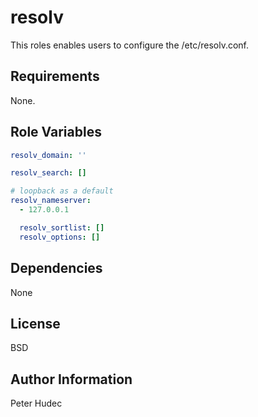 resolv
========

This roles enables users to configure the /etc/resolv.conf.

Requirements
------------

None.

Role Variables
--------------

```yaml
resolv_domain: ''

resolv_search: []

# loopback as a default
resolv_nameserver:
  - 127.0.0.1

  resolv_sortlist: []
  resolv_options: []
```

Dependencies
------------

None

License
-------

BSD

Author Information
------------------

Peter Hudec
